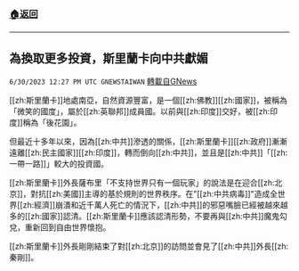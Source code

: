###  [:house:返回](README.md)
---


## 為換取更多投資，斯里蘭卡向中共獻媚
`6/30/2023 12:27 PM UTC GNEWSTAIWAN` [轉載自GNews](https://gnews.org/articles/1426380)

[[zh:斯里蘭卡]]地處南亞，自然資源豐富，是一個[[zh:佛教]][[zh:國家]]，被稱為「微笑的國度」，屬於[[zh:英聯邦]]成員國。以前與[[zh:印度]]交好，被[[zh:印度]]稱為「後花園」。

但最近十多年以來，因為[[zh:中共]]滲透的關係，[[zh:斯里蘭卡]][[zh:政府]]漸漸遠離[[zh:民主國家]][[zh:印度]]，轉而倒向[[zh:中共]]，並且是[[zh:中共]]「[[zh:一帶一路]]」較大的投資國。

[[zh:斯里蘭卡]]外長薩布里「不支持世界只有一個玩家」的說法是在迎合[[zh:北京]]，對抗[[zh:美國]]主導的基於規則的世界秩序。在"[[zh:中共病毒]]"造成全世界[[zh:經濟]]崩潰和近千萬人死亡的情況下，[[zh:中共]]的邪惡嘴臉已經被越來越多的[[zh:國家]]認清。[[zh:斯里蘭卡]]應該認清形勢，不要再與[[zh:中共]]魔鬼勾兌，重新回到自由世界懷抱。

[[zh:斯里蘭卡]]外長剛剛結束了對[[zh:北京]]的訪問並會見了[[zh:中共]]外長[[zh:秦剛]]。
